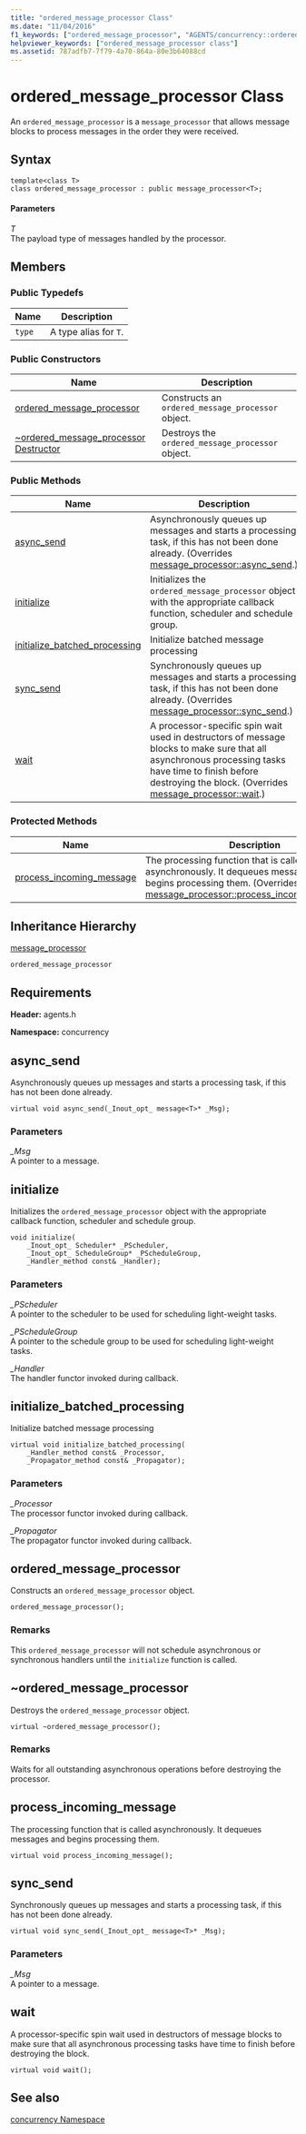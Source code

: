 ```yaml
---
title: "ordered_message_processor Class"
ms.date: "11/04/2016"
f1_keywords: ["ordered_message_processor", "AGENTS/concurrency::ordered_message_processor", "AGENTS/concurrency::ordered_message_processor::ordered_message_processor", "AGENTS/concurrency::ordered_message_processor::async_send", "AGENTS/concurrency::ordered_message_processor::initialize", "AGENTS/concurrency::ordered_message_processor::initialize_batched_processing", "AGENTS/concurrency::ordered_message_processor::sync_send", "AGENTS/concurrency::ordered_message_processor::wait", "AGENTS/concurrency::ordered_message_processor::process_incoming_message"]
helpviewer_keywords: ["ordered_message_processor class"]
ms.assetid: 787adfb7-7f79-4a70-864a-80e3b64088cd
---
```

# ordered_message_processor Class

An `ordered_message_processor` is a `message_processor` that allows message blocks to process messages in the order they were received.

## Syntax

```
template<class T>
class ordered_message_processor : public message_processor<T>;
```

#### Parameters

*T*<br/>
The payload type of messages handled by the processor.

## Members

### Public Typedefs

|Name|Description|
|----------|-----------------|
|`type`|A type alias for `T`.|

### Public Constructors

|Name|Description|
|----------|-----------------|
|[ordered_message_processor](#ctor)|Constructs an `ordered_message_processor` object.|
|[~ordered_message_processor Destructor](#dtor)|Destroys the `ordered_message_processor` object.|

### Public Methods

|Name|Description|
|----------|-----------------|
|[async_send](#async_send)|Asynchronously queues up messages and starts a processing task, if this has not been done already. (Overrides [message_processor::async_send](message-processor-class.md#async_send).)|
|[initialize](#initialize)|Initializes the `ordered_message_processor` object with the appropriate callback function, scheduler and schedule group.|
|[initialize_batched_processing](#initialize_batched_processing)|Initialize batched message processing|
|[sync_send](#sync_send)|Synchronously queues up messages and starts a processing task, if this has not been done already. (Overrides [message_processor::sync_send](message-processor-class.md#sync_send).)|
|[wait](#wait)|A processor-specific spin wait used in destructors of message blocks to make sure that all asynchronous processing tasks have time to finish before destroying the block. (Overrides [message_processor::wait](message-processor-class.md#wait).)|

### Protected Methods

|Name|Description|
|----------|-----------------|
|[process_incoming_message](#process_incoming_message)|The processing function that is called asynchronously. It dequeues messages and begins processing them. (Overrides [message_processor::process_incoming_message](message-processor-class.md#process_incoming_message).)|

## Inheritance Hierarchy

[message_processor](message-processor-class.md)

`ordered_message_processor`

## Requirements

**Header:** agents.h

**Namespace:** concurrency

##  <a name="async_send"></a> async_send

Asynchronously queues up messages and starts a processing task, if this has not been done already.

```
virtual void async_send(_Inout_opt_ message<T>* _Msg);
```

### Parameters

*_Msg*<br/>
A pointer to a message.

##  <a name="initialize"></a> initialize

Initializes the `ordered_message_processor` object with the appropriate callback function, scheduler and schedule group.

```
void initialize(
    _Inout_opt_ Scheduler* _PScheduler,
    _Inout_opt_ ScheduleGroup* _PScheduleGroup,
    _Handler_method const& _Handler);
```

### Parameters

*_PScheduler*<br/>
A pointer to the scheduler to be used for scheduling light-weight tasks.

*_PScheduleGroup*<br/>
A pointer to the schedule group to be used for scheduling light-weight tasks.

*_Handler*<br/>
The handler functor invoked during callback.

##  <a name="initialize_batched_processing"></a> initialize_batched_processing

Initialize batched message processing

```
virtual void initialize_batched_processing(
    _Handler_method const& _Processor,
    _Propagator_method const& _Propagator);
```

### Parameters

*_Processor*<br/>
The processor functor invoked during callback.

*_Propagator*<br/>
The propagator functor invoked during callback.

##  <a name="ctor"></a> ordered_message_processor

Constructs an `ordered_message_processor` object.

```
ordered_message_processor();
```

### Remarks

This `ordered_message_processor` will not schedule asynchronous or synchronous handlers until the `initialize` function is called.

##  <a name="dtor"></a> ~ordered_message_processor

Destroys the `ordered_message_processor` object.

```
virtual ~ordered_message_processor();
```

### Remarks

Waits for all outstanding asynchronous operations before destroying the processor.

##  <a name="process_incoming_message"></a> process_incoming_message

The processing function that is called asynchronously. It dequeues messages and begins processing them.

```
virtual void process_incoming_message();
```

##  <a name="sync_send"></a> sync_send

Synchronously queues up messages and starts a processing task, if this has not been done already.

```
virtual void sync_send(_Inout_opt_ message<T>* _Msg);
```

### Parameters

*_Msg*<br/>
A pointer to a message.

##  <a name="wait"></a> wait

A processor-specific spin wait used in destructors of message blocks to make sure that all asynchronous processing tasks have time to finish before destroying the block.

```
virtual void wait();
```

## See also

[concurrency Namespace](concurrency-namespace.md)
